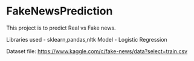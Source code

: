 # FakeNewsPrediction
This project is to predict Real vs Fake news. 

Libraries used - sklearn,pandas,nltk
Model - Logistic Regression

Dataset file: https://www.kaggle.com/c/fake-news/data?select=train.csv
